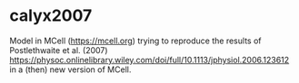 # calyx2007
Model in MCell (https://mcell.org) trying to reproduce the results of Postlethwaite et al. (2007)
https://physoc.onlinelibrary.wiley.com/doi/full/10.1113/jphysiol.2006.123612 in a (then) new version of MCell. 
